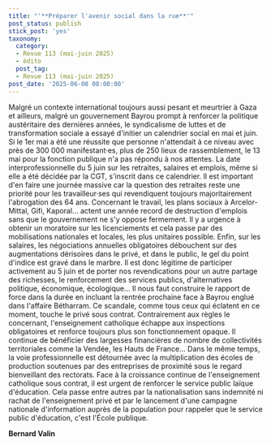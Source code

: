 ```yaml
---
title: "'**Préparer l'avenir social dans la rue**'"
post_status: publish
stick_post: 'yes'
taxonomy:
  category:
  - Revue 113 (mai-juin 2025)
  - édito
  post_tag:
  - Revue 113 (mai-juin 2025)
post_date: '2025-06-08 08:00:00'
---
```


Malgré un contexte international toujours aussi pesant et meurtrier à Gaza et ailleurs, malgré un gouvernement Bayrou prompt à renforcer la politique austéritaire des dernières années, le syndicalisme de luttes et de transformation sociale a essayé d'initier un calendrier social en mai et juin. Si le 1er mai a été une réussite que personne n'attendait à ce niveau avec près de 300 000 manifestant·es, plus de 250 lieux de rassemblement, le 13 mai pour la fonction publique n'a pas répondu à nos attentes. La date interprofessionnelle du 5 juin sur les retraites, salaires et emplois, même si elle a été décidée par la CGT, s'inscrit dans ce calendrier. Il est important d'en faire une journée massive car la question des retraites reste une priorité pour les travailleur·ses qui revendiquent toujours majoritairement l'abrogation des 64 ans. Concernant le travail, les plans sociaux à Arcelor-Mittal, Gifi, Kaporal... actent une année record de destruction d'emplois sans que le gouvernement ne s'y oppose fermement. Il y a urgence à obtenir un moratoire sur les licenciements et cela passe par des mobilisations nationales et locales, les plus unitaires possible. Enfin, sur les salaires, les négociations annuelles obligatoires débouchent sur des augmentations dérisoires dans le privé, et dans le public, le gel du point d'indice est gravé dans le marbre. Il est donc légitime de participer activement au 5 juin et de porter nos revendications pour un autre partage des richesses, le renforcement des services publics, d'alternatives politique, économique, écologique... Il nous faut construire le rapport de force dans la durée en incluant la rentrée prochaine face à Bayrou englué dans l'affaire Bétharram. Ce scandale, comme tous ceux qui éclatent en ce moment, touche le privé sous contrat. Contrairement aux règles le concernant, l'enseignement catholique échappe aux inspections obligatoires et renforce toujours plus son fonctionnement opaque. Il continue de bénéficier des largesses financières de nombre de collectivités territoriales comme la Vendée, les Hauts de France... Dans le même temps, la voie professionnelle est détournée avec la multiplication des écoles de production soutenues par des entreprises de proximité sous le regard bienveillant des rectorats. Face à la croissance continue de l'enseignement catholique sous contrat, il est urgent de renforcer le service public laïque d'éducation. Cela passe entre autres par la nationalisation sans indemnité ni rachat de l'enseignement privé et par le lancement d'une campagne nationale d'information auprès de la population pour rappeler que le service public d'éducation, c'est l'École publique.

**Bernard Valin**